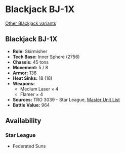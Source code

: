 # Blackjack BJ-1X

[Other Blackjack variants](../blackjack.md)

## Blackjack BJ-1X
- **Role:** Skirmisher
- **Tech Base:** Inner Sphere (2756)
- **Chassis:** 45 tons
- **Movement:** 5 / 8
- **Armor:** 136
- **Heat Sinks:** 18 (18)
- **Weapons:**
  - Medium Laser × 4
  - Flamer × 4
- **Sources:** TRO 3039 - Star League, [Master Unit List](http://masterunitlist.info/Unit/Details/376/blackjack-bj-1x)
- **Battle Value:** 964

## Availability

### Star League
- Federated Suns

